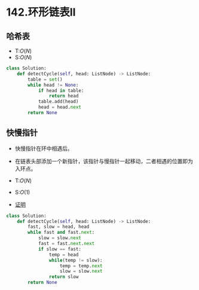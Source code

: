 # 142.环形链表II
## 哈希表
+ T:$O(N)$
+ S:$O(N)$

``` python
class Solution:
    def detectCycle(self, head: ListNode) -> ListNode:
        table = set()
        while head != None:
            if head in table:
                return head
            table.add(head)
            head = head.next
        return None
```
## 快慢指针
+ 快慢指针在环中相遇后。
+ 在链表头部添加一个新指针，该指针与慢指针一起移动，二者相遇的位置即为入环点。

+ T:$O(N)$
+ S:$O(1)$
+ [证明]()
``` python 
class Solution:
    def detectCycle(self, head: ListNode) -> ListNode:
        fast, slow = head, head
        while fast and fast.next:
            slow = slow.next
            fast = fast.next.next
            if slow == fast:
                temp = head
                while(temp != slow):
                    temp = temp.next
                    slow = slow.next
                return slow
        return None
```
